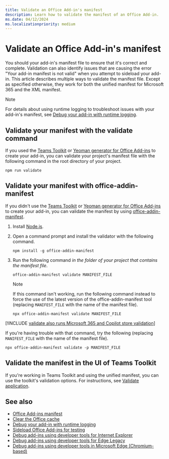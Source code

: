 ```yaml
---
title: Validate an Office Add-in's manifest
description: Learn how to validate the manifest of an Office Add-in.
ms.date: 04/12/2024
ms.localizationpriority: medium
---
```


# Validate an Office Add-in's manifest

You should your add-in's manifest file to ensure that it's correct and complete. Validation can also identify issues that are causing the error "Your add-in manifest is not valid" when you attempt to sideload your add-in. This article describes multiple ways to validate the manifest file. Except as specified otherwise, they work for both the unified manifest for Microsoft 365 and the XML manifest.

> [!NOTE]
> For details about using runtime logging to troubleshoot issues with your add-in's manifest, see [Debug your add-in with runtime logging](runtime-logging.md).

## Validate your manifest with the validate command

If you used the [Teams Toolkit](teams-toolkit-overview.md) or [Yeoman generator for Office Add-ins](../develop/yeoman-generator-overview.md) to create your add-in, you can validate your project's manifest file with the following command in the root directory of your project.

```command&nbsp;line
npm run validate
```

## Validate your manifest with office-addin-manifest

If you didn't use the [Teams Toolkit](teams-toolkit-overview.md) or [Yeoman generator for Office Add-ins](../develop/yeoman-generator-overview.md) to create your add-in, you can validate the manifest by using [office-addin-manifest](https://www.npmjs.com/package/office-addin-manifest).

1. Install [Node.js](https://nodejs.org/download/).

1. Open a command prompt and install the validator with the following command.

    ```command&nbsp;line
    npm install -g office-addin-manifest
    ```

1. Run the following command *in the folder of your project that contains the manifest file*.

    ```command&nbsp;line
    office-addin-manifest validate MANIFEST_FILE
    ```

    > [!NOTE]
    > If this command isn't working, run the following command instead to force the use of the latest version of the office-addin-manifest tool (replacing `MANIFEST_FILE` with the name of the manifest file).
    >
    > ```command&nbsp;line
    > npx office-addin-manifest validate MANIFEST_FILE
    > ```

[!INCLUDE [validate also runs Microsoft 365 and Copilot store validation](../includes/office-store-validate.md)]

If you're having trouble with that command, try the following (replacing `MANIFEST_FILE` with the name of the manifest file).

```command&nbsp;line
npx office-addin-manifest validate -p MANIFEST_FILE
```

## Validate the manifest in the UI of Teams Toolkit

If you're working in Teams Toolkit and using the unified manifest, you can use the toolkit's validation options. For instructions, see [Validate application](/microsoftteams/platform/toolkit/teamsfx-preview-and-customize-app-manifest#validate-application).

## See also

- [Office Add-ins manifest](../develop/add-in-manifests.md)
- [Clear the Office cache](clear-cache.md)
- [Debug your add-in with runtime logging](runtime-logging.md)
- [Sideload Office Add-ins for testing](sideload-office-add-ins-for-testing.md)
- [Debug add-ins using developer tools for Internet Explorer](debug-add-ins-using-f12-tools-ie.md)
- [Debug add-ins using developer tools for Edge Legacy](debug-add-ins-using-devtools-edge-legacy.md)
- [Debug add-ins using developer tools in Microsoft Edge (Chromium-based)](debug-add-ins-using-devtools-edge-chromium.md)
